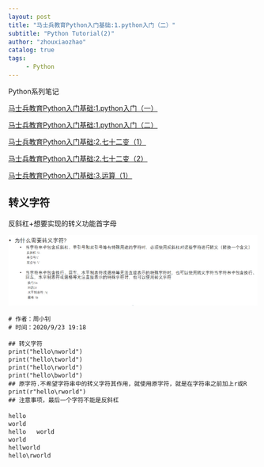 ```yaml
---
layout: post
title: "马士兵教育Python入门基础:1.python入门（二）"
subtitle: "Python Tutorial(2)"
author: "zhouxiaozhao"
catalog: true
tags:
     - Python
---
```

Python系列笔记

[马士兵教育Python入门基础:1.python入门（一）](https://www.zhouxiaozhao.cn/2020/09/10/python1/)

[马士兵教育Python入门基础:1.python入门（二）](https://www.zhouxiaozhao.cn/2020/09/12/python2/)

[马士兵教育Python入门基础:2.七十二变（1）](https://www.zhouxiaozhao.cn/2020/09/15/python3/)

[马士兵教育Python入门基础:2.七十二变（2）](https://www.zhouxiaozhao.cn/2020/09/24/python4/)

[马士兵教育Python入门基础:3.运算（1）](https://www.zhouxiaozhao.cn/2020/09/26/python5/)

## 转义字符

反斜杠+想要实现的转义功能首字母

![image-20200923191259677](/img/posts/2020.9.12/image-20200923191259677.png)

```
# 作者：周小钊
# 时间：2020/9/23 19:18

## 转义字符
print("hello\nworld")
print("hello\tworld")
print("hello\rworld")
print("hello\bworld")
## 原字符.不希望字符串中的转义字符其作用，就使用原字符，就是在字符串之前加上r或R
print(r"hello\rworld")
## 注意事项，最后一个字符不能是反斜杠

hello
world
hello	world
world
hellworld
hello\rworld
```
